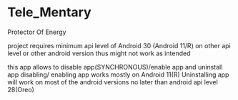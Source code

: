 # Tele_Mentary
Protector Of Energy

project requires minimum api level of Android 30 (Android 11/R)
on other api level or other android version thus might not work as intended

this app allows to disable app(SYNCHRONOUS)/enable app  and uninstall app
disabling/ enabling app works mostly on Android 11(R)
Uninstalling app will work on most of the android versions no later than android api level 28(Oreo)

